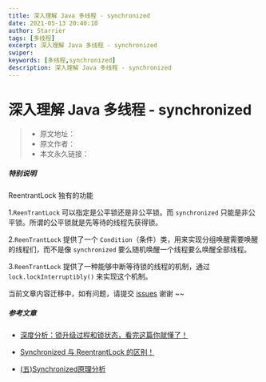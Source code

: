 ```yaml
---
title: 深入理解 Java 多线程 - synchronized
date: 2021-05-13 20:40:18
author: Starrier
tags: [多线程]
excerpt: 深入理解 Java 多线程 - synchronized
swiper:
keywords: [多线程,synchronized]
description: 深入理解 Java 多线程 - synchronized
---
```


# 深入理解 Java 多线程 - synchronized

> * 原文地址：[]()
> * 原文作者：[]()
> * 本文永久链接：[]()

##### **特别说明**

ReentrantLock 独有的功能

1.`ReenTrantLock` 可以指定是公平锁还是非公平锁。而 `synchronized` 只能是非公平锁。所谓的公平锁就是先等待的线程先获得锁。

2.`ReenTrantLock` 提供了一个 `Condition`（条件）类，用来实现分组唤醒需要唤醒的线程们，而不是像 `synchronized` 要么随机唤醒一个线程要么唤醒全部线程。

3.`ReenTrantLock` 提供了一种能够中断等待锁的线程的机制，通过 `lock.lockInterruptibly()` 来实现这个机制。

当前文章内容迁移中，如有问题，请提交 [issues](https://github.com/Starrier/starrier.github.io/issues) 谢谢 ~~


##### 参考文章

- [深度分析：锁升级过程和锁状态，看完这篇你就懂了！](https://segmentfault.com/a/1190000022904663)

- [Synchronized 与 ReentrantLock 的区别！](https://www.cnblogs.com/javastack/p/12787771.html)

- [(五)Synchronized原理分析](https://segmentfault.com/a/1190000017255044)
